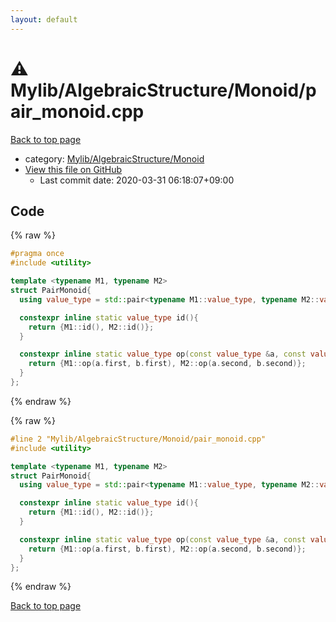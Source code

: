 ```yaml
---
layout: default
---
```


<!-- mathjax config similar to math.stackexchange -->
<script type="text/javascript" async
  src="https://cdnjs.cloudflare.com/ajax/libs/mathjax/2.7.5/MathJax.js?config=TeX-MML-AM_CHTML">
</script>
<script type="text/x-mathjax-config">
  MathJax.Hub.Config({
    TeX: { equationNumbers: { autoNumber: "AMS" }},
    tex2jax: {
      inlineMath: [ ['$','$'] ],
      processEscapes: true
    },
    "HTML-CSS": { matchFontHeight: false },
    displayAlign: "left",
    displayIndent: "2em"
  });
</script>

<script type="text/javascript" src="https://cdnjs.cloudflare.com/ajax/libs/jquery/3.4.1/jquery.min.js"></script>
<script src="https://cdn.jsdelivr.net/npm/jquery-balloon-js@1.1.2/jquery.balloon.min.js" integrity="sha256-ZEYs9VrgAeNuPvs15E39OsyOJaIkXEEt10fzxJ20+2I=" crossorigin="anonymous"></script>
<script type="text/javascript" src="../../../../assets/js/copy-button.js"></script>
<link rel="stylesheet" href="../../../../assets/css/copy-button.css" />


# :warning: Mylib/AlgebraicStructure/Monoid/pair_monoid.cpp

<a href="../../../../index.html">Back to top page</a>

* category: <a href="../../../../index.html#b9ce8b1117f3871719e4d3859e7574c9">Mylib/AlgebraicStructure/Monoid</a>
* <a href="{{ site.github.repository_url }}/blob/master/Mylib/AlgebraicStructure/Monoid/pair_monoid.cpp">View this file on GitHub</a>
    - Last commit date: 2020-03-31 06:18:07+09:00




## Code

<a id="unbundled"></a>
{% raw %}
```cpp
#pragma once
#include <utility>

template <typename M1, typename M2>
struct PairMonoid{
  using value_type = std::pair<typename M1::value_type, typename M2::value_type>;

  constexpr inline static value_type id(){
    return {M1::id(), M2::id()};
  }

  constexpr inline static value_type op(const value_type &a, const value_type &b){
    return {M1::op(a.first, b.first), M2::op(a.second, b.second)};
  }
};

```
{% endraw %}

<a id="bundled"></a>
{% raw %}
```cpp
#line 2 "Mylib/AlgebraicStructure/Monoid/pair_monoid.cpp"
#include <utility>

template <typename M1, typename M2>
struct PairMonoid{
  using value_type = std::pair<typename M1::value_type, typename M2::value_type>;

  constexpr inline static value_type id(){
    return {M1::id(), M2::id()};
  }

  constexpr inline static value_type op(const value_type &a, const value_type &b){
    return {M1::op(a.first, b.first), M2::op(a.second, b.second)};
  }
};

```
{% endraw %}

<a href="../../../../index.html">Back to top page</a>

